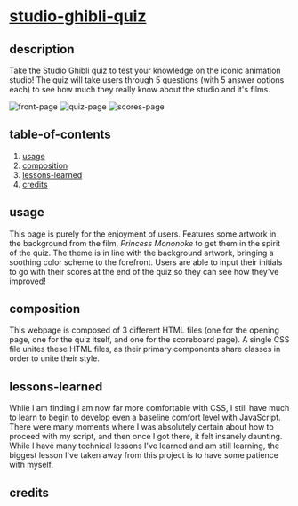 # [studio-ghibli-quiz](https://lindslewis.github.io/studio-ghibli-quiz/)

## description
Take the Studio Ghibli quiz to test your knowledge on the iconic animation studio! The quiz will take users through 5 questions (with 5 answer options each) to see how much they really know about the studio and it's films.

![front-page](https://user-images.githubusercontent.com/104105172/176840248-83073af7-6f2d-4747-ac07-175db472765f.jpg)
![quiz-page](https://user-images.githubusercontent.com/104105172/176840263-28f4dae1-10fc-4605-953d-08b81d6d2f26.jpg)
![scores-page](https://user-images.githubusercontent.com/104105172/176840271-ad66b711-0b9d-4194-9547-587eb7a43bd4.jpg)

## table-of-contents
1. [usage](##usage)
2. [composition](##composition)
3. [lessons-learned](##lessons-learned)
4. [credits](##credits)

## usage
This page is purely for the enjoyment of users. Features some artwork in the background from the film, *Princess Mononoke* to get them in the spirit of the quiz. The theme is in line with the background artwork, bringing a soothing color scheme to the forefront. Users are able to input their initials to go with their scores at the end of the quiz so they can see how they've improved!

## composition
This webpage is composed of 3 different HTML files (one for the opening page, one for the quiz itself, and one for the scoreboard page). A single CSS file unites these HTML files, as their primary components share classes in order to unite their style.

## lessons-learned
While I am finding I am now far more comfortable with CSS, I still have much to learn to begin to develop even a baseline comfort level with JavaScript. There were many moments where I was absolutely certain about how to proceed with my script, and then once I got there, it felt insanely daunting. While I have many technical lessons I've learned and am still learning, the biggest lesson I've taken away from this project is to have some patience with myself. 

## credits

